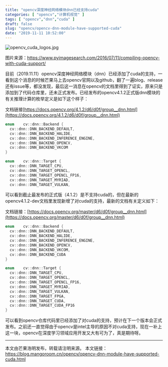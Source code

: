 ```yaml
---
title: "opencv深度神经网络模块dnn已经支持cuda"
categories: [ "opencv","计算机视觉" ]
tags: [ "opencv","dnn","cuda" ]
draft: false
slug: "opencv/opencv-dnn-module-have-supported-cuda"
date: "2019-11-11 10:52:00"
---
```


![opencv_cuda_logos.jpg][1]

图片来源：https://www.pyimagesearch.com/2016/07/11/compiling-opencv-with-cuda-support/

目前（2019.11.11）opencv深度神经网络模块（dnn）已经添加了cuda的支持，一看到这个消息的时候芒果马上去opencv官网以及github，翻了一遍blog、release还有issue等，都没发现，最后这一消息在opencv的文档里得到了证实，原来只是添加到了代码仓库里，还未正式发布。已经发布的opencv4.1.2正式版dnn模块的有关推理计算的枚举定义是如下这个样子：

文档链接[https://docs.opencv.org/4.1.2/d6/d0f/group__dnn.html](https://docs.opencv.org/4.1.2/d6/d0f/group__dnn.html)

```c++
enum  	cv::dnn::Backend {
  cv::dnn::DNN_BACKEND_DEFAULT,
  cv::dnn::DNN_BACKEND_HALIDE,
  cv::dnn::DNN_BACKEND_INFERENCE_ENGINE,
  cv::dnn::DNN_BACKEND_OPENCV,
  cv::dnn::DNN_BACKEND_VKCOM
}

enum  	cv::dnn::Target {
  cv::dnn::DNN_TARGET_CPU,
  cv::dnn::DNN_TARGET_OPENCL,
  cv::dnn::DNN_TARGET_OPENCL_FP16,
  cv::dnn::DNN_TARGET_MYRIAD,
  cv::dnn::DNN_TARGET_VULKAN,
 ```

可以看到截止最发布的正式版（4.1.2）是不支持cuda的，但在最新的opencv4.1.2-dev文档里发现新增了对cuda的支持，最新的文档有关定义如下：

文档链接：[https://docs.opencv.org/master/d6/d0f/group__dnn.html](https://docs.opencv.org/master/d6/d0f/group__dnn.html)

```c++
enum  	cv::dnn::Backend {
  cv::dnn::DNN_BACKEND_DEFAULT,
  cv::dnn::DNN_BACKEND_HALIDE,
  cv::dnn::DNN_BACKEND_INFERENCE_ENGINE,
  cv::dnn::DNN_BACKEND_OPENCV,
  cv::dnn::DNN_BACKEND_VKCOM,
  cv::dnn::DNN_BACKEND_CUDA
}

enum  	cv::dnn::Target {
  cv::dnn::DNN_TARGET_CPU,
  cv::dnn::DNN_TARGET_OPENCL,
  cv::dnn::DNN_TARGET_OPENCL_FP16,
  cv::dnn::DNN_TARGET_MYRIAD,
  cv::dnn::DNN_TARGET_VULKAN,
  cv::dnn::DNN_TARGET_FPGA,
  cv::dnn::DNN_TARGET_CUDA,
  cv::dnn::DNN_TARGET_CUDA_FP16
}
```

可以看到opencv仓库代码里已经添加了对cuda的支持，预计在下一个版本会正式发布。之前还一直觉得由于opencv是intel主导的原因不对cuda支持，现在一补上这一块，opencv在深度学习领域应用开发又大有可为了，真是期待呀。

---

本文由芒果浩明发布，转载请注明来源。
本文链接：https://blog.mangoroom.cn/opencv/opencv-dnn-module-have-supported-cuda.html

  [1]: https://mangoroom.cn/usr/uploads/2019/11/2447171765.jpg